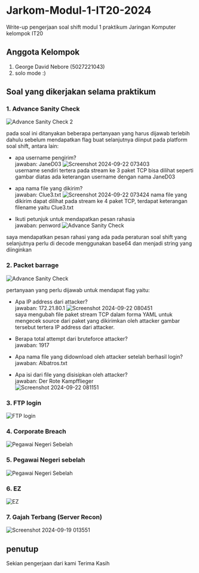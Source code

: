 # Jarkom-Modul-1-IT20-2024
Write-up pengerjaan soal shift modul 1 praktikum Jaringan Komputer kelompok IT20

## Anggota Kelompok
1. George David Nebore (5027221043)
2. solo mode :)

## Soal yang dikerjakan selama praktikum
### 1. Advance Sanity Check
![Advance Sanity Check 2](https://github.com/user-attachments/assets/515860f9-2eb0-4cb6-ba69-90d6be3bf022)

pada soal ini ditanyakan beberapa pertanyaan yang harus dijawab terlebih dahulu sebelum mendapatkan flag buat selanjutnya diinput pada platform soal shift, antara lain:
- apa username pengirim?<br>
jawaban: JaneD03
![Screenshot 2024-09-22 073403](https://github.com/user-attachments/assets/ad44101a-ee13-4d8a-a1e5-b72a5d982e27)<br>
username sendiri tertera pada stream ke 3 paket TCP bisa dilihat seperti gambar diatas ada keterangan username dengan nama JaneD03

- apa nama file yang dikirim?<br>
jawaban: Clue3.txt
![Screenshot 2024-09-22 073424](https://github.com/user-attachments/assets/f3f8b63c-2deb-443b-b74d-58da3e24a60b)
nama file yang dikirim dapat dilihat pada stream ke 4 paket TCP, terdapat keterangan filename yaitu Clue3.txt

- Ikuti petunjuk untuk mendapatkan pesan rahasia<br>
jawaban: penword
![Advance Sanity Check](https://github.com/user-attachments/assets/515860f9-2eb0-4cb6-ba69-90d6be3bf022)

saya mendapatkan pesan rahasi yang ada pada peraturan soal shift yang selanjutnya perlu di decode menggunakan base64 dan menjadi string yang diinginkan

### 2. Packet barrage
![Advance Sanity Check](https://github.com/user-attachments/assets/0a4efbe0-9554-4bfb-9955-8ae5ffc256c7)

pertanyaan yang perlu dijawab untuk mendapat flag yaitu:
- Apa IP address dari attacker?<br>
jawaban: 172.21.80.1
![Screenshot 2024-09-22 080451](https://github.com/user-attachments/assets/e2af0201-7d4d-4ff1-8daa-e6020f720b7d)<br>
saya mengubah file paket stream TCP dalam forma YAML untuk mengecek source dari paket yang dikirimkan oleh attacker gambar tersebut tertera IP address dari attacker.<br>

- Berapa total attempt dari bruteforce attacker?<br>
jawaban: 1917<br>

- Apa nama file yang didownload oleh attacker setelah berhasil login?<br>
jawaban: Albatros.txt<br>

- Apa isi dari file yang disisipkan oleh attacker?<br>
jawaban: Der Rote Kampfflieger<br>
![Screenshot 2024-09-22 081151](https://github.com/user-attachments/assets/d789c434-e59a-4543-8a1e-db85795d3255)<br>


### 3. FTP login
![FTP login](https://github.com/user-attachments/assets/38d540a7-bdbd-43e3-b30c-2d7f60c3a847)

### 4. Corporate Breach
![Pegawai Negeri Sebelah](https://github.com/user-attachments/assets/4252dddc-2fc4-46b4-a149-ea3dbf0031f1)

### 5. Pegawai Negeri sebelah
![Pegawai Negeri Sebelah](https://github.com/user-attachments/assets/fe13cde0-feda-400c-b6e3-a7b6e7a55e44)

### 6. EZ
![EZ](https://github.com/user-attachments/assets/d6007205-3249-4314-94b6-0df18e82ccc2)

### 7. Gajah Terbang (Server Recon)
![Screenshot 2024-09-19 013551](https://github.com/user-attachments/assets/5a236189-4132-46cd-9ac0-a1472094633b)

## penutup
Sekian pengerjaan dari kami Terima Kasih
